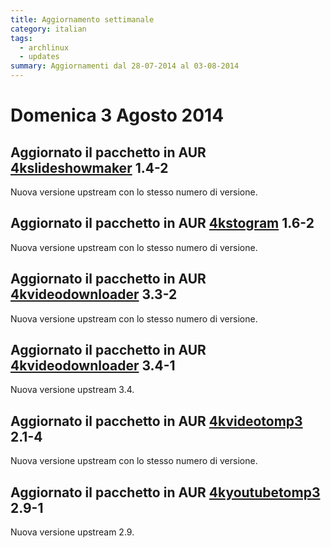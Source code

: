 ```yaml
---
title: Aggiornamento settimanale
category: italian
tags:
  - archlinux
  - updates
summary: Aggiornamenti dal 28-07-2014 al 03-08-2014
---
```


# Domenica 3 Agosto 2014

## Aggiornato il pacchetto in AUR **[4kslideshowmaker][aur-4kslideshowmaker] 1.4-2**
Nuova versione upstream con lo stesso numero di versione.

## Aggiornato il pacchetto in AUR **[4kstogram][aur-4kstogram] 1.6-2**
Nuova versione upstream con lo stesso numero di versione.

## Aggiornato il pacchetto in AUR **[4kvideodownloader][aur-4kvideodownloader] 3.3-2**
Nuova versione upstream con lo stesso numero di versione.

## Aggiornato il pacchetto in AUR **[4kvideodownloader][aur-4kvideodownloader] 3.4-1**
Nuova versione upstream 3.4.

## Aggiornato il pacchetto in AUR **[4kvideotomp3][aur-4kvideotomp3] 2.1-4**
Nuova versione upstream con lo stesso numero di versione.

## Aggiornato il pacchetto in AUR **[4kyoutubetomp3][aur-4kyoutubetomp3] 2.9-1**
Nuova versione upstream 2.9.


[aur-4kslideshowmaker]: https://aur.archlinux.org/packages/4kslideshowmaker/
[aur-4kstogram]: https://aur.archlinux.org/packages/4kstogram/
[aur-4kvideodownloader]: https://aur.archlinux.org/packages/4kvideodownloader/
[aur-4kvideotomp3]: https://aur.archlinux.org/packages/4kvideotomp3/
[aur-4kyoutubetomp3]: https://aur.archlinux.org/packages/4kyoutubetomp3/
